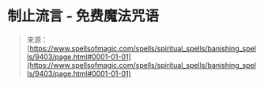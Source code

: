 <!--yml

分类：未分类

日期：2024年06月12日 18:45:39

-->

# 制止流言 - 免费魔法咒语

> 来源：[https://www.spellsofmagic.com/spells/spiritual_spells/banishing_spells/9403/page.html#0001-01-01](https://www.spellsofmagic.com/spells/spiritual_spells/banishing_spells/9403/page.html#0001-01-01)
